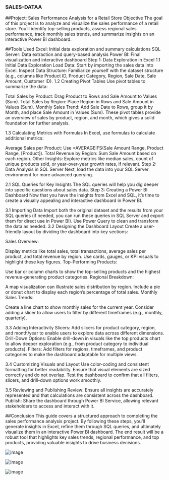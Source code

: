 ### SALES-DATAA
##Project: Sales Performance Analysis for a Retail Store
Objective
The goal of this project is to analyze and visualize the sales performance of a retail store. You’ll identify top-selling products, assess regional sales performance, track monthly sales trends, and summarize insights on an interactive Power BI dashboard.

##Tools Used
Excel: Initial data exploration and summary calculations
SQL Server: Data extraction and query-based analysis
Power BI: Final visualization and interactive dashboard
Step 1: Data Exploration in Excel
1.1 Initial Data Exploration
Load Data: Start by importing the sales data into Excel.
Inspect Data Structure: Familiarize yourself with the dataset structure (e.g., columns like Product ID, Product Category, Region, Sale Date, Sale Amount, Customer ID).
1.2 Creating Pivot Tables
Use pivot tables to summarize the data:

Total Sales by Product: Drag Product to Rows and Sale Amount to Values (Sum).
Total Sales by Region: Place Region in Rows and Sale Amount in Values (Sum).
Monthly Sales Trend: Add Sale Date to Rows, group it by Month, and place Sale Amount in Values (Sum).
These pivot tables provide an overview of sales by product, region, and month, which gives a solid foundation for further analysis.

1.3 Calculating Metrics with Formulas
In Excel, use formulas to calculate additional metrics:

Average Sales per Product: Use =AVERAGEIFS(Sale Amount Range, Product Range, [Product]).
Total Revenue by Region: Sum Sale Amount based on each region.
Other Insights: Explore metrics like median sales, count of unique products sold, or year-over-year growth rates, if relevant.
Step 2: Data Analysis in SQL Server
Next, load the data into your SQL Server environment for more advanced querying.

2.1 SQL Queries for Key Insights
The SQL queries will help you dig deeper into specific questions about sales data.
Step 3: Creating a Power BI Dashboard
Now that you have the insights from Excel and SQL, it’s time to create a visually appealing and interactive dashboard in Power BI.

3.1 Importing Data
Import both the original dataset and the results from your SQL queries (if needed, you can run these queries in SQL Server and export them for direct use in Power BI).
Use Power Query to clean and transform the data as needed.
3.2 Designing the Dashboard Layout
Create a user-friendly layout by dividing the dashboard into key sections:

Sales Overview:

Display metrics like total sales, total transactions, average sales per product, and total revenue by region.
Use cards, gauges, or KPI visuals to highlight these key figures.
Top-Performing Products:

Use bar or column charts to show the top-selling products and the highest revenue-generating product categories.
Regional Breakdown:

A map visualization can illustrate sales distribution by region.
Include a pie or donut chart to display each region’s percentage of total sales.
Monthly Sales Trends:

Create a line chart to show monthly sales for the current year.
Consider adding a slicer to allow users to filter by different timeframes (e.g., monthly, quarterly).

3.3 Adding Interactivity
Slicers: Add slicers for product category, region, and month/year to enable users to explore data across different dimensions.
Drill-Down Options: Enable drill-down in visuals like the top products chart to allow deeper exploration (e.g., from product category to individual products).
Filters: Add filters for regions, timeframes, and product categories to make the dashboard adaptable for multiple views.

3.4 Customizing Visuals and Layout
Use color-coding and consistent formatting for better readability.
Ensure that visual elements are sized correctly and do not overlap.
Test the dashboard to confirm that all filters, slicers, and drill-down options work smoothly.

3.5 Reviewing and Publishing
Review: Ensure all insights are accurately represented and that calculations are consistent across the dashboard.
Publish: Share the dashboard through Power BI Service, allowing relevant stakeholders to access and interact with it.

##Conclusion
This guide covers a structured approach to completing the sales performance analysis project. By following these steps, you’ll generate insights in Excel, refine them through SQL queries, and ultimately visualize them in an interactive Power BI dashboard. The end result will be a robust tool that highlights key sales trends, regional performance, and top products, providing valuable insights to drive business decisions.

![image](https://github.com/user-attachments/assets/a6b3af6d-3813-4c0e-b77c-b552425f1810)

![image](https://github.com/user-attachments/assets/ffbe62ef-1b22-4969-af1f-50fc16632507)

![image](https://github.com/user-attachments/assets/a311434f-a3dd-40ca-a755-42c3efd8d47d)


